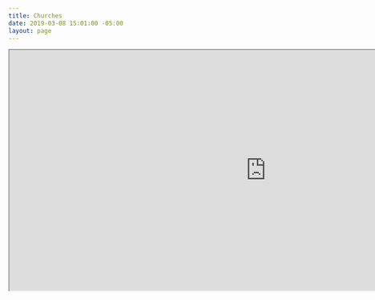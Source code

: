 ```yaml
---
title: Churches
date: 2019-03-08 15:01:00 -05:00
layout: page
---
```


<iframe class="responsive-iframe" src="https://www.google.com/maps/d/embed?mid=1DUyJ4d1oK7HmCwwVaaeaf_TZBEZK4tbm" width="1024" height="480"></iframe>

